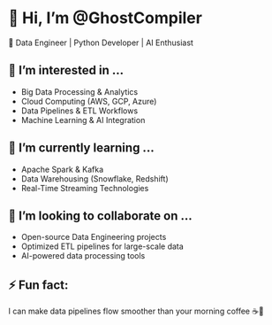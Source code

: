 # 👋 Hi, I’m @GhostCompiler

🚀 Data Engineer | Python Developer | AI Enthusiast  

## 👀 I’m interested in ...  
- Big Data Processing & Analytics  
- Cloud Computing (AWS, GCP, Azure)  
- Data Pipelines & ETL Workflows  
- Machine Learning & AI Integration  

## 🌱 I’m currently learning ...  
- Apache Spark & Kafka  
- Data Warehousing (Snowflake, Redshift)  
- Real-Time Streaming Technologies  

## 💞️ I’m looking to collaborate on ...  
- Open-source Data Engineering projects  
- Optimized ETL pipelines for large-scale data  
- AI-powered data processing tools  

## ⚡ Fun fact:  
I can make data pipelines flow smoother than your morning coffee ☕🚀  

<!---
GhostCompiler/GhostCompiler is a ✨ special ✨ repository because its `README.md` (this file) appears on your GitHub profile.
You can click the Preview link to take a look at your changes.
--->
